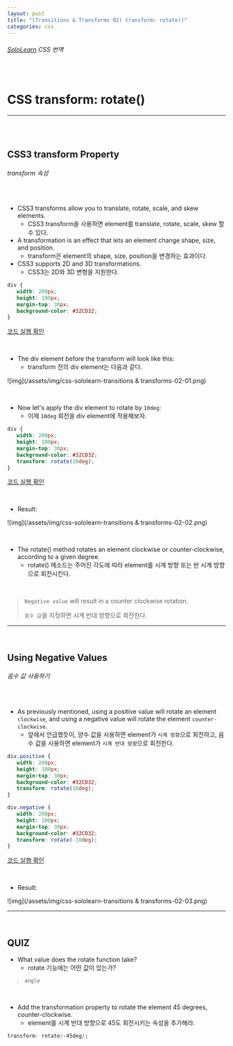 ```yaml
---
layout: post
title: "(Transitions & Transforms 02) transform: rotate()"
categories: css
---
```


###### [SoloLearn](https://www.sololearn.com/) CSS 번역

<br>

# CSS transform: rotate()

------

<br>

<br>

## CSS3 transform Property

###### transform 속성

<br>

- CSS3 transforms allow you to translate, rotate, scale, and skew elements.
  - CSS3 transform을 사용하면 element를 translate, rotate, scale, skew 할 수 있다.
- A transformation is an effect that lets an element change shape, size, and position.
  - transform은 element의 shape, size, position을 변경하는 효과이다.
- CSS3 supports 2D and 3D transformations.
  - CSS3는 2D와 3D 변형을 지원한다.

```css
div {
   width: 200px;
   height: 100px;
   margin-top: 30px;
   background-color: #32CD32;
}
```

[코드 실행 확인](https://code.sololearn.com/622/#css)

<br>

- The div element before the transform will look like this:
  - transform 전의 div element는 다음과 같다.

![img](/assets/img/css-sololearn-transitions & transforms-02-01.png)

<br>

- Now let's apply the div element to rotate by `10deg`:
  - 이제 `10deg` 회전을 div element에 적용해보자.

```css
div {
   width: 200px;
   height: 100px;
   margin-top: 30px;
   background-color: #32CD32;
   transform: rotate(10deg);
}
```

[코드 실행 확인](https://code.sololearn.com/623/#css)

<br>

- Result:

![img](/assets/img/css-sololearn-transitions & transforms-02-02.png)

<br>

- The rotate() method rotates an element clockwise or counter-clockwise, according to a given degree.
  - rotate() 메소드는 주어진 각도에 따라 element를 시계 방향 또는 반 시계 방향으로 회전시킨다.

<br>

> `Negative value` will result in a counter clockwise rotation.
>
> `음수 값`을 지정하면 시계 반대 방향으로 회전한다.

------

<br>

## Using Negative Values

###### 음수 값 사용하기

<br>

- As previously mentioned, using a positive value will rotate an element `clockwise`, and using a negative value will rotate the element `counter-clockwise`.
  - 앞에서 언급했듯이, 양수 값을 사용하면 element가 `시계 방향`으로 회전하고, 음수 값을 사용하면 element가 `시계 반대 방향`으로 회전한다.

```css
div.positive {
   width: 200px;
   height: 100px;
   margin-top: 30px;
   background-color: #32CD32;
   transform: rotate(10deg);
}

div.negative {
   width: 200px;
   height: 100px;
   margin-top: 30px;
   background-color: #32CD32;
   transform: rotate(-10deg);
}
```

[코드 실행 확인](https://code.sololearn.com/624/#css)

<br>

- Result:

![img](/assets/img/css-sololearn-transitions & transforms-02-03.png)

------

<br>

## QUIZ

- What value does the rotate function take?
  - rotate 기능에는 어떤 값이 있는가?

> `angle`

<br>

- Add the transformation property to rotate the element 45 degrees, counter-clockwise.
  - element를 시계 반대 방향으로 45도 회전시키는 속성을 추가해라.

```css
transform: rotate(-45deg);
```

<br>